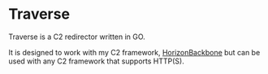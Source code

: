 # Traverse
Traverse is a C2 redirector written in GO.

It is designed to work with my C2 framework, [HorizonBackbone](https://github.com/maxbirnbacher/HorizonBackbone) but can be used with any C2 framework that supports HTTP(S).

